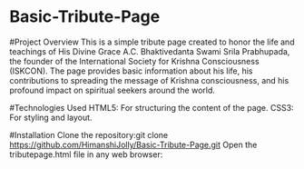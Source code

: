 # Basic-Tribute-Page

#Project Overview
This is a simple tribute page created to honor the life and teachings of His Divine Grace A.C. Bhaktivedanta Swami Srila Prabhupada, the founder of the International Society for Krishna Consciousness (ISKCON). The page provides basic information about his life, his contributions to spreading the message of Krishna consciousness, and his profound impact on spiritual seekers around the world.

#Technologies Used
HTML5: For structuring the content of the page.
CSS3: For styling and layout.

#Installation 
Clone the repository:git clone https://github.com/HimanshiJolly/Basic-Tribute-Page.git
Open the tributepage.html file in any web browser:

